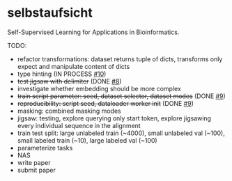 # selbstaufsicht
Self-Supervised Learning for Applications in Bioinformatics.

TODO:
- refactor transformations: dataset returns tuple of dicts, transforms only expect and manipulate content of dicts
- type hinting (IN PROCESS [#10](https://github.com/KIT-MBS/selbstaufsicht/pull/10))
- ~~test jigsaw with delimiter~~ (DONE [#8](https://github.com/KIT-MBS/selbstaufsicht/pull/8))
- investigate whether embedding should be more complex
- ~~train script parameter: seed, dataset selector, dataset modes~~ (DONE [#9](https://github.com/KIT-MBS/selbstaufsicht/pull/9))
- ~~reproducibility: script seed, dataloader worker init~~ (DONE [#9](https://github.com/KIT-MBS/selbstaufsicht/pull/9))
- masking: combined masking modes
- jigsaw: testing, explore querying only start token, explore jigsawing every individual sequence in the alignment
- train test split: large unlabeled train (~4000), small unlabeled val (~100), small labeled train (~10), large labeled val (~100)
- parameterize tasks
- NAS
- write paper
- submit paper
